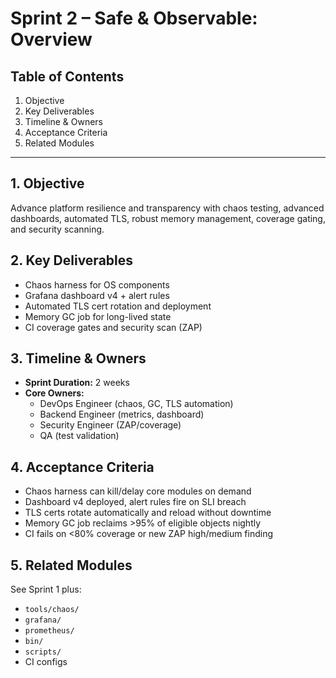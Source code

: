 # Sprint 2 – Safe & Observable: Overview

## Table of Contents
1. Objective
2. Key Deliverables
3. Timeline & Owners
4. Acceptance Criteria
5. Related Modules

---

## 1. Objective

Advance platform resilience and transparency with chaos testing, advanced dashboards, automated TLS, robust memory management, coverage gating, and security scanning.

## 2. Key Deliverables

- Chaos harness for OS components
- Grafana dashboard v4 + alert rules
- Automated TLS cert rotation and deployment
- Memory GC job for long-lived state
- CI coverage gates and security scan (ZAP)

## 3. Timeline & Owners

- **Sprint Duration:** 2 weeks
- **Core Owners:**  
  - DevOps Engineer (chaos, GC, TLS automation)
  - Backend Engineer (metrics, dashboard)
  - Security Engineer (ZAP/coverage)
  - QA (test validation)

## 4. Acceptance Criteria

- Chaos harness can kill/delay core modules on demand
- Dashboard v4 deployed, alert rules fire on SLI breach
- TLS certs rotate automatically and reload without downtime
- Memory GC job reclaims >95% of eligible objects nightly
- CI fails on <80% coverage or new ZAP high/medium finding

## 5. Related Modules

See Sprint 1 plus:
- `tools/chaos/`
- `grafana/`
- `prometheus/`
- `bin/`
- `scripts/`
- CI configs